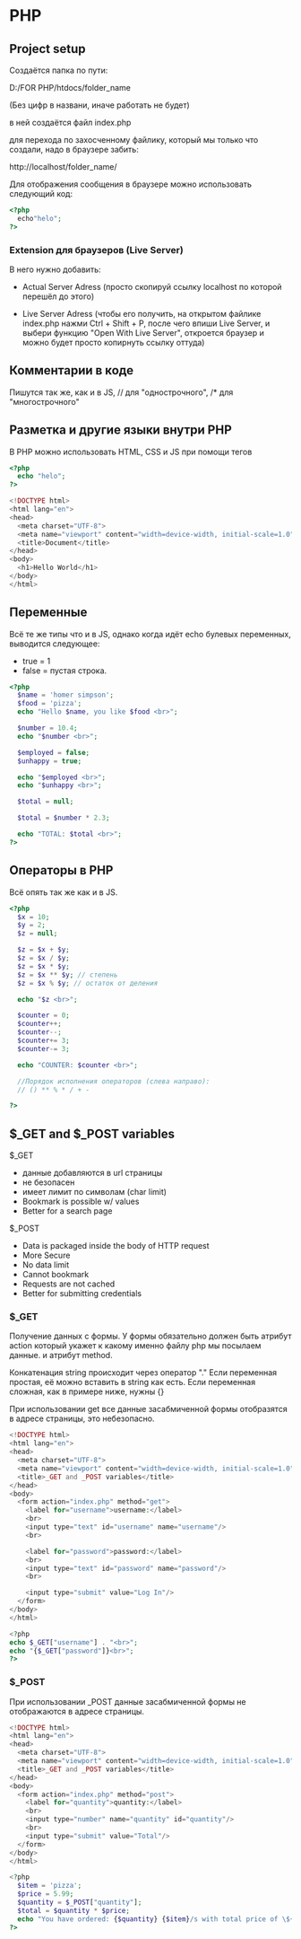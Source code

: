 # PHP

## Project setup

Создаётся папка по пути:

D:/FOR PHP/htdocs/folder_name

(Без цифр в названи, иначе работать не будет)

в ней создаётся файл index.php

для перехода по захосченному файлику, который мы только что создали, надо в браузере забить:

http://localhost/folder_name/

Для отображения сообщения в браузере можно использовать следующий код:

```php
<?php
  echo"helo";
?>
```

### Extension для браузеров (Live Server)

В него нужно добавить:

- Actual Server Adress
  (просто скопируй ссылку localhost по которой перешёл до этого)

- Live Server Adress
  (чтобы его получить, на открытом файлике
  index.php нажми Ctrl + Shift + P, после чего впиши
  Live Server, и выбери функцию "Open With Live Server",
  откроется браузер и можно будет просто копирнуть ссылку оттуда)

## Комментарии в коде

Пишутся так же, как и в JS, // для "однострочного", /\* для "многострочного"

## Разметка и другие языки внутри PHP

В PHP можно использовать HTML, CSS и JS при помощи тегов

```php
<?php
  echo "helo";
?>

<!DOCTYPE html>
<html lang="en">
<head>
  <meta charset="UTF-8">
  <meta name="viewport" content="width=device-width, initial-scale=1.0">
  <title>Document</title>
</head>
<body>
  <h1>Hello World</h1>
</body>
</html>
```

## Переменные

Всё те же типы что и в JS, однако
когда идёт echo булевых переменных, выводится следующее:

- true = 1
- false = пустая строка.

```php
<?php
  $name = 'homer simpson';
  $food = 'pizza';
  echo "Hello $name, you like $food <br>";

  $number = 10.4;
  echo "$number <br>";

  $employed = false;
  $unhappy = true;

  echo "$employed <br>";
  echo "$unhappy <br>";

  $total = null;

  $total = $number * 2.3;

  echo "TOTAL: $total <br>";
?>
```

## Операторы в PHP

Всё опять так же как и в JS.

```php
<?php
  $x = 10;
  $y = 2;
  $z = null;

  $z = $x + $y;
  $z = $x / $y;
  $z = $x * $y;
  $z = $x ** $y; // степень
  $z = $x % $y; // остаток от деления

  echo "$z <br>";

  $counter = 0;
  $counter++;
  $counter--;
  $counter+= 3;
  $counter-= 3;

  echo "COUNTER: $counter <br>";

  //Порядок исполнения операторов (слева направо):
  // () ** % * / + -

?>
```

## $\_GET and $\_POST variables

$\_GET

- данные добавляются в url страницы
- не безопасен
- имеет лимит по символам (char limit)
- Bookmark is possible w/ values
- Better for a search page

$\_POST

- Data is packaged inside the body of HTTP request
- More Secure
- No data limit
- Cannot bookmark
- Requests are not cached
- Better for submitting credentials

### $\_GET

Получение данных с формы.
У формы обязательно должен быть атрибут action
который укажет к какому именно файлу php мы
посылаем данные.
и атрибут method.

Конкатенация string происходит через оператор "."
Если переменная простая, её можно вставить в string
как есть.
Если переменная сложная, как в примере ниже,
нужны {}

При использовании get все данные засабмиченной
формы отобразятся в адресе страницы,
это небезопасно.

```php
<!DOCTYPE html>
<html lang="en">
<head>
  <meta charset="UTF-8">
  <meta name="viewport" content="width=device-width, initial-scale=1.0">
  <title>_GET and _POST variables</title>
</head>
<body>
  <form action="index.php" method="get">
    <label for="username">username:</label>
    <br>
    <input type="text" id="username" name="username"/>
    <br>

    <label for="password">password:</label>
    <br>
    <input type="text" id="password" name="password"/>
    <br>

    <input type="submit" value="Log In"/>
  </form>
</body>
</html>

<?php
echo $_GET["username"] . "<br>";
echo "{$_GET["password"]}<br>";
?>
```

### $\_POST

При использовании \_POST данные засабмиченной
формы не отображаются в адресе страницы.

```php
<!DOCTYPE html>
<html lang="en">
<head>
  <meta charset="UTF-8">
  <meta name="viewport" content="width=device-width, initial-scale=1.0">
  <title>_GET and _POST variables</title>
</head>
<body>
  <form action="index.php" method="post">
    <label for="quantity">quantity:</label>
    <br>
    <input type="number" name="quantity" id="quantity"/>
    <br>
    <input type="submit" value="Total"/>
  </form>
</body>
</html>

<?php
  $item = 'pizza';
  $price = 5.99;
  $quantity = $_POST["quantity"];
  $total = $quantity * $price;
  echo "You have ordered: {$quantity} {$item}/s with total price of \${$total}<br>";
?>
```
